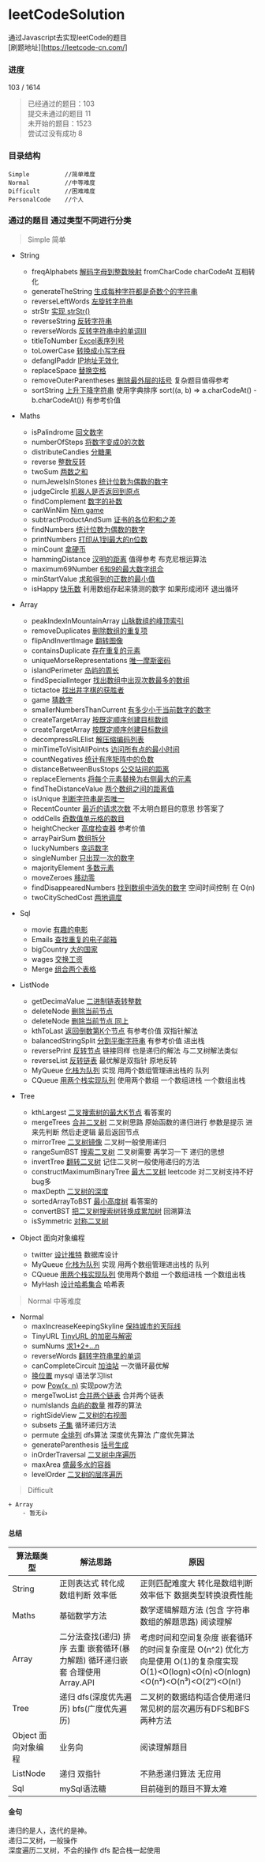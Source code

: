 # leetCodeSolution
通过Javascript去实现leetCode的题目  
[刷题地址][https://leetcode-cn.com/]  

### 进度
103 / 1614

> 已经通过的题目：103  
> 提交未通过的题目 11  
> 未开始的题目：1523  
> 尝试过没有成功 8 

### 目录结构
```
Simple          //简单难度
Normal          //中等难度
Difficult       //困难难度
PersonalCode    //个人
```


### 通过的题目 通过类型不同进行分类
> Simple 简单
- String
    - freqAlphabets [解码字母到整数映射](https://leetcode-cn.com/problems/decrypt-string-from-alphabet-to-integer-mapping/) fromCharCode charCodeAt 互相转化
    - generateTheString [生成每种字符都是奇数个的字符串](https://leetcode-cn.com/problems/generate-a-string-with-characters-that-have-odd-counts/)
    - reverseLeftWords [左旋转字符串](https://leetcode-cn.com/problems/zuo-xuan-zhuan-zi-fu-chuan-lcof/)
    - strStr [实现 strStr()](https://leetcode-cn.com/problems/implement-strstr/)
    - reverseString [反转字符串](https://leetcode-cn.com/problems/reverse-string/)
    - reverseWords [反转字符串中的单词Ⅲ](https://leetcode-cn.com/problems/reverse-words-in-a-string-iii/)
    - titleToNumber [Excel表序列号](https://leetcode-cn.com/problems/excel-sheet-column-number/)
    - toLowerCase [转换成小写字母](https://leetcode-cn.com/problems/to-lower-case/)
    - defangIPaddr [IP地址无效化](https://leetcode-cn.com/problems/defanging-an-ip-address/)
    - replaceSpace [替换空格](https://leetcode-cn.com/problems/ti-huan-kong-ge-lcof/)
    - removeOuterParentheses [删除最外层的括号](https://leetcode-cn.com/problems/remove-outermost-parentheses/) 复杂题目值得参考
    - sortString [上升下降字符串](https://leetcode-cn.com/problems/increasing-decreasing-string/) 使用字典排序 sort((a, b) => a.charCodeAt() - b.charCodeAt()) 有参考价值

- Maths
    - isPalindrome [回文数字](https://leetcode-cn.com/problems/palindrome-number/)
    - numberOfSteps [将数字变成0的次数](https://leetcode-cn.com/problems/number-of-steps-to-reduce-a-number-to-zero/)
    - distributeCandies [分糖果](https://leetcode-cn.com/problems/distribute-candies/)
    - reverse [整数反转](https://leetcode-cn.com/problems/reverse-integer/)
    - twoSum [两数之和](https://leetcode-cn.com/problems/two-sum/)
    - numJewelsInStones [统计位数为偶数的数字](https://leetcode-cn.com/problems/find-numbers-with-even-number-of-digits/)
    - judgeCircle [机器人是否返回到原点](https://leetcode-cn.com/problems/robot-return-to-origin/)
    - findComplement [数字的补数](https://leetcode-cn.com/problems/number-complement/)
    - canWinNim [Nim game](https://leetcode-cn.com/problems/nim-game/)
    - subtractProductAndSum [证书的各位积和之差](https://leetcode-cn.com/problems/subtract-the-product-and-sum-of-digits-of-an-integer/)
    - findNumbers [统计位数为偶数的数字](https://leetcode-cn.com/problems/find-numbers-with-even-number-of-digits/)
    - printNumbers [打印从1到最大的n位数](https://leetcode-cn.com/problems/da-yin-cong-1dao-zui-da-de-nwei-shu-lcof/)
    - minCount [拿硬币](https://leetcode-cn.com/problems/na-ying-bi/)
    - hammingDistance [汉明的距离](https://leetcode-cn.com/problems/hamming-distance/) 值得参考 布克尼根运算法
    - maximum69Number [6和9的最大数字组合](https://leetcode-cn.com/problems/maximum-69-number/)
    - minStartValue [求和得到的正数的最小值](https://leetcode-cn.com/problems/minimum-value-to-get-positive-step-by-step-sum/)
    - isHappy [快乐数](https://leetcode-cn.com/problems/happy-number/) 利用数组存起来猜测的数字 如果形成闭环 退出循环

- Array
     - peakIndexInMountainArray [山脉数组的峰顶索引](https://leetcode-cn.com/=problems/peak-index-in-a-mountain-array/])
     - removeDuplicates [删除数组的重复项](https://leetcode-cn.com/problems/remove-duplicates-from-sorted-array/)
     - flipAndInvertImage [翻转图像](https://leetcode-cn.com/problems/flipping-an-image/)
     - containsDuplicate [存在重复的元素](https://leetcode-cn.com/problems/contains-duplicate/)
     - uniqueMorseRepresentations [唯一摩斯密码](https://leetcode-cn.com/problems/unique-morse-code-words/)
     - islandPerimeter [岛屿的周长](https://leetcode-cn.com/problems/island-perimeter/)
     - findSpecialInteger [找出数组中出现次数最多的数组](https://leetcode-cn.com/problems/element-appearing-more-than-25-in-sorted-array/)
     - tictactoe [找出井字棋的获胜者](https://leetcode-cn.com/problems/find-winner-on-a-tic-tac-toe-game/)
     - game [猜数字](https://leetcode-cn.com/problems/guess-numbers/)
     - smallerNumbersThanCurrent [有多少小于当前数字的数字](https://leetcode-cn.com/problems/how-many-numbers-are-smaller-than-the-current-number/)
     - createTargetArray [按既定顺序创建目标数组](https://leetcode-cn.com/problems/create-target-array-in-the-given-order/)
     - createTargetArray [按既定顺序创建目标数组](https://leetcode-cn.com/problems/create-target-array-in-the-given-order/)
     - decompressRLElist [解压缩编码列表](https://leetcode-cn.com/problems/decompress-run-length-encoded-list/)
     - minTimeToVisitAllPoints [访问所有点的最小时间](https://leetcode-cn.com/problems/minimum-time-visiting-all-points/)
     - countNegatives [统计有序矩阵中的负数](https://leetcode-cn.com/problems/count-negative-numbers-in-a-sorted-matrix/)
     - distanceBetweenBusStops [公交站间的距离](https://leetcode-cn.com/problems/distance-between-bus-stops/)
     - replaceElements [将每个元素替换为右侧最大的元素](https://leetcode-cn.com/problems/replace-elements-with-greatest-element-on-right-side/)
     - findTheDistanceValue [两个数组之间的距离值](https://leetcode-cn.com/problems/find-the-distance-value-between-two-arrays/) 
     - isUnique [判断字符串是否唯一](https://leetcode-cn.com/problems/is-unique-lcci/)
     - RecentCounter [最近的请求次数](https://leetcode-cn.com/problems/number-of-recent-calls/) 不太明白题目的意思 抄答案了
     - oddCells [奇数值单元格的数目](https://leetcode-cn.com/problems/cells-with-odd-values-in-a-matrix/)
     - heightChecker [高度检查器](https://leetcode-cn.com/problems/height-checker/) 参考价值
     - arrayPairSum [数组拆分](https://leetcode-cn.com/problems/array-partition-i/)
     - luckyNumbers [幸运数字](https://leetcode-cn.com/problems/lucky-numbers-in-a-matrix/)
     - singleNumber [只出现一次的数字](https://leetcode-cn.com/problems/single-number/)
     - majorityElement [多数元素](https://leetcode-cn.com/problems/majority-element/)
     - moveZeroes [移动零](https://leetcode-cn.com/problems/move-zeroes/)
     - findDisappearedNumbers [找到数组中消失的数字](https://leetcode-cn.com/problems/find-all-numbers-disappeared-in-an-array/) 空间时间控制 在 O(n)
     - twoCitySchedCost [两地调度](https://leetcode-cn.com/problems/two-city-scheduling/) 

- Sql
    - movie [有趣的电影](https://leetcode-cn.com/problems/not-boring-movies/)
    - Emails [查找重复的电子邮箱](https://leetcode-cn.com/problems/duplicate-emails/)
    - bigCountry [大的国家](https://leetcode-cn.com/problems/big-countries/submissions/)
    - wages [交换工资](https://leetcode-cn.com/problems/swap-salary/)
    - Merge [组合两个表格](https://leetcode-cn.com/problems/combine-two-tables/)

- ListNode
    - getDecimaValue [二进制链表转整数](https://leetcode-cn.com/problems/convert-binary-number-in-a-linked-list-to-integer/)
    - deleteNode [删除当前节点](https://leetcode-cn.com/problems/delete-node-in-a-linked-list/)
    - deleteNode [删除当前节点 同上](https://leetcode-cn.com/problems/delete-middle-node-lcci/)
    - kthToLast [返回倒数第K个节点](https://leetcode-cn.com/problems/kth-node-from-end-of-list-lcci/) 有参考价值 双指针解法
    - balancedStringSplit [分割平衡字符串](https://leetcode-cn.com/problems/split-a-string-in-balanced-strings/) 有参考价值 进出栈
    - reversePrint [反转节点](https://leetcode-cn.com/problems/cong-wei-dao-tou-da-yin-lian-biao-lcof/) 链接同样 也是递归的解法 与二叉树解法类似
    - reverseList [反转链表](https://leetcode-cn.com/problems/fan-zhuan-lian-biao-lcof/) 最优解是双指针 原地反转
    - MyQueue [化栈为队列](https://leetcode-cn.com/problems/implement-queue-using-stacks-lcci/) 实现 用两个数组管理进出栈的 队列
    - CQueue [用两个栈实现队列](https://leetcode-cn.com/problems/yong-liang-ge-zhan-shi-xian-dui-lie-lcof/) 使用两个数组 一个数组进栈 一个数组出栈


- Tree
    - kthLargest [二叉搜索树的最大K节点](https://leetcode-cn.com/problems/er-cha-sou-suo-shu-de-di-kda-jie-dian-lcof/) 看答案的
    - mergeTrees [合并二叉树](https://leetcode-cn.com/problems/merge-two-binary-trees) 二叉树思路 原始函数的递归进行 参数是提示 进来先判断 然后走逻辑 最后返回节点
    - mirrorTree [二叉树镜像](https://leetcode-cn.com/problems/er-cha-shu-de-jing-xiang-lcof/) 二叉树一般使用递归
    - rangeSumBST [搜索二叉树](https://leetcode-cn.com/problems/range-sum-of-bst/) 二叉树需要 再学习一下 递归的思想
    - invertTree [翻转二叉树](https://leetcode-cn.com/problems/invert-binary-tree/) 记住二叉树一般使用递归的方法
    - constructMaximumBinaryTree [最大二叉树](https://leetcode-cn.com/problems/maximum-binary-tree/) leetcode 对二叉树支持不好 bug多
    - maxDepth [二叉树的深度](https://leetcode-cn.com/problems/maximum-depth-of-binary-tree/)
    - sortedArrayToBST [最小高度树](https://leetcode-cn.com/problems/minimum-height-tree-lcci/) 看答案的
    - convertBST [把二叉树搜索树转换成累加树](https://leetcode-cn.com/problems/convert-bst-to-greater-tree/) 回溯算法
    - isSymmetric [对称二叉树](https://leetcode-cn.com/problems/symmetric-tree/)

- Object 面向对象编程
     - twitter [设计推特](https://leetcode-cn.com/problems/design-twitter/) 数据库设计
     - MyQueue [化栈为队列](https://leetcode-cn.com/problems/implement-queue-using-stacks-lcci/) 实现 用两个数组管理进出栈的 队列
     - CQueue [用两个栈实现队列](https://leetcode-cn.com/problems/yong-liang-ge-zhan-shi-xian-dui-lie-lcof/) 使用两个数组 一个数组进栈 一个数组出栈
     - MyHash [设计哈希集合](https://leetcode-cn.com/problems/design-hashset/) 哈希表

> Normal 中等难度

- Normal
    - maxIncreaseKeepingSkyline [保持城市的天际线](https://leetcode-cn.com/problems/max-increase-to-keep-city-skyline/)
    - TinyURL [TinyURL 的加密与解密](https://leetcode-cn.com/problems/encode-and-decode-tinyurl/)
    - sumNums [求1+2+...n](https://leetcode-cn.com/problems/qiu-12n-lcof/)
    - reverseWords [翻转字符串里的单词](https://leetcode-cn.com/problems/reverse-words-in-a-string/)
    - canCompleteCircuit [加油站](https://leetcode-cn.com/problems/gas-station/) 一次循环最优解
    - [换位置](https://leetcode-cn.com/problems/exchange-seats/) mysql 语法学习list
    - pow [Pow(x, n)](https://leetcode-cn.com/problems/powx-n/) 实现pow方法
    - mergeTwoList [合并两个链表](https://leetcode-cn.com/problems/he-bing-liang-ge-pai-xu-de-lian-biao-lcof/) 合并两个链表
    - numIslands [岛屿的数量](https://leetcode-cn.com/problems/number-of-islands/) 推荐的算法
    - rightSideView [二叉树的右视图](https://leetcode-cn.com/problems/binary-tree-right-side-view/)
    - subsets [子集](https://leetcode-cn.com/problems/subsets/) 循环递归方法
    - permute [全排列](https://leetcode-cn.com/problems/permutations/) dfs算法 深度优先算法 广度优先算法
    - generateParenthesis [括号生成](https://leetcode-cn.com/problems/generate-parentheses/)
    - inOrderTraversal [二叉树中序遍历](https://leetcode-cn.com/problems/binary-tree-inorder-traversal/)
    - maxArea [盛最多水的容器](https://leetcode-cn.com/problems/container-with-most-water/submissions/)
    - levelOrder [二叉树的层序遍历](https://leetcode-cn.com/problems/binary-tree-level-order-traversal/)

> Difficult

    + Array
        - 暂无👍

#### 总结

| 算法题类型 | 解法思路 | 原因 |
| --- | --- | --- |
| String | 正则表达式 转化成数组判断 效率低 | 正则匹配难度大 转化是数组判断效率低下 数据类型转换浪费性能 |
| Maths | 基础数学方法 | 数学逻辑解题方法 (包含 字符串数组的解题思路) 阅读理解 |
| Array | 二分法查找(递归) 排序 去重 嵌套循环(暴力解题) 循环递归嵌套 合理使用Array.API | 考虑时间和空间复杂度 嵌套循环的时间复杂度是 O(n^2) 优化方向是使用 O(1)的复杂度实现 O(1)<O(logn)<O(n)<O(nlogn)<O(n²)<O(n³)<O(2ⁿ)<O(n!)| |
| Tree | 递归 dfs(深度优先遍历) bfs(广度优先遍历) | 二叉树的数据结构适合使用递归 常见树的层次遍历有DFS和BFS两种方法 |
| Object 面向对象编程 | 业务向 | 阅读理解题目 |
| ListNode | 递归 双指针 | 不熟悉递归算法 无应用 |
| Sql | mySql语法糖 | 目前碰到的题目不算太难 |

#### 金句
递归的是人，迭代的是神。  
递归二叉树，一般操作  
深度遍历二叉树，不会的操作 dfs 配合栈一起使用  

